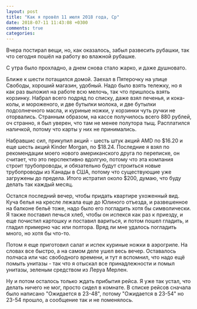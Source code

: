 ```yaml
---
layout: post
title: "Как я провёл 11 июля 2018 года, Ср"
date: 2018-07-11 11:43:08 +0300
comments: true
categories: 
---
```

Вчера постирал вещи, но, как оказалось, забыл развесить рубашки, так что сегодня пошёл на работу во влажной рубашке.

С утра было прохладно, а днем снова стало жарко, и даже душновато.

Ближе к шести потащился домой. Заехал в Пятерочку на улице Свободы, хороший магазин, удобный. Надо было взять тележку, но я как раз выложил на работе всю мелочь, так что пришлось взять корзинку. Набрал всего подряд по списку, даже взял печенья, и кока-колы, и мороженого, и две бутылки молока, и две бутылки подсолнечного масла, и куриные ножки, у корзинки чуть ручки не оторвались. Странным образом, на кассе получилось всего 880 рублей, оч странно, я был уверен, что там не менее полутора тыщ. Расплатился наличкой, потому что карты у них не принимались.

Набравшис сил, прикупил акций - шесть штук акций AMD по $16.20 и еще шесть акций Kinder Morgan, по $18.24. Последние я взял по рекомендации моего нового американского друга по переписке, он считает, что это перспективно вдолгую, потому что эта компания строит трубопроводы, и обязательно будут строиться новые трубопроводы из Канады в США, потому что существующие уже загружены до предела. Итого истратил около $200, думаю, что буду делать так каждый месяц.

Остался последний вечер, чтобы придать квартире ухоженный вид. Куча белья на кресле лежала еще до Юлиного отъезда, и развешенное на балконе бельё тоже, надо было его погладить хотя бы символически. Я также поставил печься хлеб, чтобы он испекся как раз к приезду, и еще почистил картошку и поставил вариться, и потом пошел гладить, и гладил примерно час или полтора. Вряд ли мне удалось погладить много, но хотя бы что-то.

Потом я еще приготовил салат и испек куриные ножки в аэрогриле. На словах все быстро, а на самом деле ушел весь вечер. Оставалось полчаса или час свободного времени, и тут я вспомнил, что надо ещё помыть унитазы - так что я отыскал все принадлежности и помыл унитазы, зеленым средством из Леруа Мерлен.

Ну и потом осталось только ждать прибытия рейса. Я уже так устал, что делать ничего не мог, просто сидел в комнате. В списке рейсов сначала было написано "Ожидается в 23-48", потому "Ожидается в 23-54" но 23-54 прошло, а сообщение так и не поменялось.